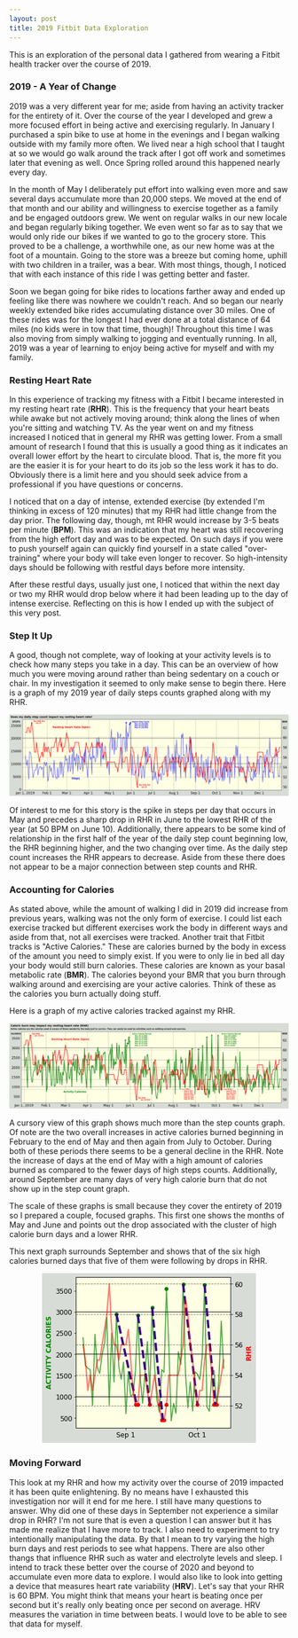 ```yaml
---
layout: post
title: 2019 Fitbit Data Exploration
---
```


This is an exploration of the personal data I gathered from wearing a Fitbit health tracker over the course of 2019. 

### 2019 - A Year of Change
2019 was a very different year for me; aside from having an activity tracker for the entirety of it. Over the course of the year I developed and grew a more focused effort in being active and exercising regularly. In January I purchased a spin bike to use at home in the evenings and I began walking outside with my family more often. We lived near a high school that I taught at so we would go walk around the track after I got off work and sometimes later that evening as well. Once Spring rolled around this happened nearly every day.  

In the month of May I deliberately put effort into walking even more and saw several days accumulate more than 20,000 steps. We moved at the end of that month and our ability and willingness to exercise together as a family and be engaged outdoors grew. We went on regular walks in our new locale and began regularly biking together. We even went so far as to say that we would only ride our bikes if we wanted to go to the grocery store. This proved to be a challenge, a worthwhile one, as our new home was at the foot of a mountain. Going to the store was a breeze but coming home, uphill with two children in a trailer, was a bear. With most things, though, I noticed that with each instance of this ride I was getting better and faster.  

Soon we began going for bike rides to locations farther away and ended up feeling like there was nowhere we couldn't reach. And so began our nearly weekly extended bike rides accumulating distance over 30 miles. One of these rides was for the longest I had ever done at a total distance of 64 miles (no kids were in tow that time, though)! Throughout this time I was also moving from simply walking to jogging and eventually running. In all, 2019 was a year of learning to enjoy being active for myself and with my family. 

### Resting Heart Rate
In this experience of tracking my fitness with a Fitbit I became interested in my resting heart rate (**RHR**). This is the frequency that your heart beats while awake but not actively moving around; think along the lines of when you're sitting and watching TV. As the year went on and my fitness increased I noticed that in general my RHR was getting lower. From a small amount of research I found that this is usually a good thing as it indicates an overall lower effort by the heart to circulate blood. That is, the more fit you are the easier it is for your heart to do its job so the less work it has to do. Obviously there is a limit here and you should seek advice from a professional if you have questions or concerns.  

I noticed that on a day of intense, extended exercise (by extended I'm thinking in excess of 120 minutes) that my RHR had little change from the day prior. The following day, though, mt RHR would increase by 3-5 beats per minute (**BPM**). This was an indication that my heart was still recovering from the high effort day and was to be expected. On such days if you were to push yourself again can quickly find yourself in a state called "over-training" where your body will take even longer to recover. So high-intensity days should be following with restful days before more intensity.  

After these restful days, usually just one, I noticed that within the next day or two my RHR would drop below where it had been leading up to the day of intense exercise. Reflecting on this is how I ended up with the subject of this very post.

### Step It Up
A good, though not complete, way of looking at your activity levels is to check how many steps you take in a day. This can be an overview of how much you were moving around rather than being sedentary on a couch or chair. In my investigation it seemed to only make sense to begin there. Here is a graph of my 2019 year of daily steps counts graphed along with my RHR.  

![Steps Plot](/img/2019-Steps-and-RHR.png)  

Of interest to me for this story is the spike in steps per day that occurs in May and precedes a sharp drop in RHR in June to the lowest RHR of the year (at 50 BPM on June 10). Additionally, there appears to be some kind of relationship in the first half of the year of the daily step count beginning low, the RHR beginning higher, and the two changing over time. As the daily step count increases the RHR appears to decrease. Aside from these there does not appear to be a major connection between step counts and RHR.

### Accounting for Calories
As stated above, while the amount of walking I did in 2019 did increase from previous years, walking was not the only form of exercise. I could list each exercise tracked but different exercises work the body in different ways and aside from that, not all exercises were tracked. Another trait that Fitbit tracks is "Active Calories." These are calories burned by the body in excess of the amount you need to simply exist. If you were to only lie in bed all day your body would still burn calories. These calories are known as your basal metabolic rate (**BMR**). The calories beyond your BMR that you burn through walking around and exercising are your active calories. Think of these as the calories you burn actually doing stuff.  

Here is a graph of my active calories tracked against my RHR.  

![Calories Plot](/img/2019-Active-Calories-and-RHR.png)  

A cursory view of this graph shows much more than the step counts graph. Of note are the two overall increases in active calories burned beginning in February to the end of May and then again from July to October. During both of these periods there seems to be a general decline in the RHR. Note the increase of days at the end of May with a high amount of calories burned as compared to the fewer days of high steps counts. Additionally, around September are many days of very high calorie burn that do not show up in the step count graph.

The scale of these graphs is small because they cover the entirety of 2019 so I prepared a couple, focused graphs. This first one shows the months of May and June and points out the drop associated with the cluster of high calorie burn days and a lower RHR.



This next graph surrounds September and shows that of the six high calories burned days that five of them were following by drops in RHR.

<p align="center">
  <img width="386" height="306" src="img/2019-Active-Calories-and-RHR-Focus-2.png">
</p>

### Moving Forward

This look at my RHR and how my activity over the course of 2019 impacted it has been quite enlightening. By no means have I exhausted this investigation nor will it end for me here. I still have many questions to answer. Why did one of these days in September not experience a similar drop in RHR? I'm not sure that is even a question I can answer but it has made me realize that I have more to track. I also need to experiment to try intentionally manipulating the data. By that I mean to try varying the high burn days and rest periods to see what happens. There are also other thangs that influence RHR such as water and electrolyte levels and sleep. I intend to track these better over the course of 2020 and beyond to accumulate even more data to explore. I would also like to look into getting a device that measures heart rate variability (**HRV**). Let's say that your RHR is 60 BPM. You might think that means your heart is beating once per second but it's really only beating once per second on average. HRV measures the variation in time between beats. I would love to be able to see that data for myself.
